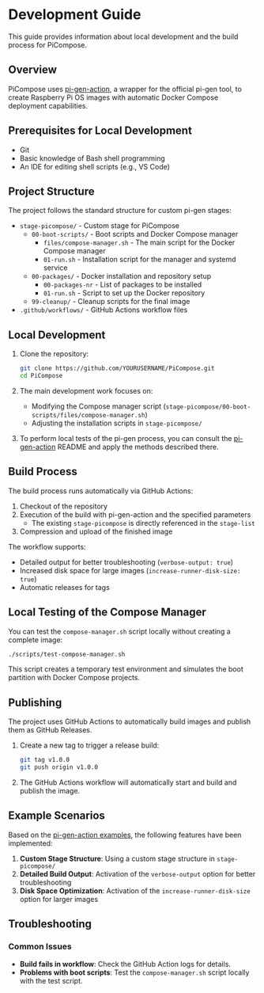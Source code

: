 # Development Guide

This guide provides information about local development and the build process for PiCompose.

## Overview

PiCompose uses [pi-gen-action](https://github.com/usimd/pi-gen-action), a wrapper for the official pi-gen tool, to create Raspberry Pi OS images with automatic Docker Compose deployment capabilities.

## Prerequisites for Local Development

- Git
- Basic knowledge of Bash shell programming
- An IDE for editing shell scripts (e.g., VS Code)

## Project Structure

The project follows the standard structure for custom pi-gen stages:

- `stage-picompose/` - Custom stage for PiCompose
  - `00-boot-scripts/` - Boot scripts and Docker Compose manager
    - `files/compose-manager.sh` - The main script for the Docker Compose manager
    - `01-run.sh` - Installation script for the manager and systemd service
  - `00-packages/` - Docker installation and repository setup
    - `00-packages-nr` - List of packages to be installed
    - `01-run.sh` - Script to set up the Docker repository
  - `99-cleanup/` - Cleanup scripts for the final image
- `.github/workflows/` - GitHub Actions workflow files

## Local Development

1. Clone the repository:
   ```bash
   git clone https://github.com/YOURUSERNAME/PiCompose.git
   cd PiCompose
   ```

2. The main development work focuses on:
   - Modifying the Compose manager script (`stage-picompose/00-boot-scripts/files/compose-manager.sh`)
   - Adjusting the installation scripts in `stage-picompose/`

3. To perform local tests of the pi-gen process, you can consult the [pi-gen-action](https://github.com/usimd/pi-gen-action) README and apply the methods described there.

## Build Process

The build process runs automatically via GitHub Actions:

1. Checkout of the repository
2. Execution of the build with pi-gen-action and the specified parameters
   - The existing `stage-picompose` is directly referenced in the `stage-list`
3. Compression and upload of the finished image

The workflow supports:
- Detailed output for better troubleshooting (`verbose-output: true`)
- Increased disk space for large images (`increase-runner-disk-size: true`)
- Automatic releases for tags

## Local Testing of the Compose Manager

You can test the `compose-manager.sh` script locally without creating a complete image:

```bash
./scripts/test-compose-manager.sh
```

This script creates a temporary test environment and simulates the boot partition with Docker Compose projects.

## Publishing

The project uses GitHub Actions to automatically build images and publish them as GitHub Releases.

1. Create a new tag to trigger a release build:
   ```bash
   git tag v1.0.0
   git push origin v1.0.0
   ```

2. The GitHub Actions workflow will automatically start and build and publish the image.

## Example Scenarios

Based on the [pi-gen-action examples](https://github.com/usimd/pi-gen-action#scenarios), the following features have been implemented:

1. **Custom Stage Structure**: Using a custom stage structure in `stage-picompose/`
2. **Detailed Build Output**: Activation of the `verbose-output` option for better troubleshooting
3. **Disk Space Optimization**: Activation of the `increase-runner-disk-size` option for larger images

## Troubleshooting

### Common Issues

- **Build fails in workflow**: Check the GitHub Action logs for details.
- **Problems with boot scripts**: Test the `compose-manager.sh` script locally with the test script. 